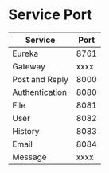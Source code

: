 # Service Port
| Service | Port |
| --- | ----------- |
| Eureka | 8761 |
| Gateway | xxxx |
| Post and Reply | 8000|
| Authentication | 8080 |
| File | 8081 |
| User | 8082 |
| History | 8083 |
| Email | 8084 |
| Message | xxxx |

